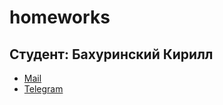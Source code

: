 # homeworks
## **Студент**: Бахуринский Кирилл
* [Mail](mailto:kirilon@icloud.com)
* [Telegram](https//t.me/cyrabahura)

